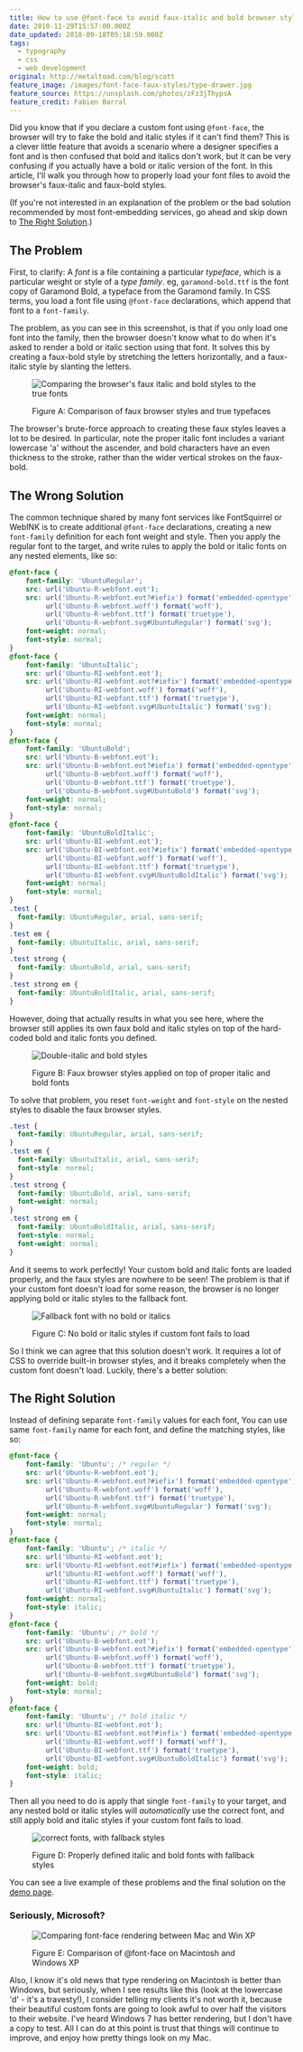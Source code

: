 ```yaml
---
title: How to use @font-face to avoid faux-italic and bold browser styles
date: 2010-11-29T15:57:00.000Z
date_updated: 2018-09-18T05:18:59.000Z
tags:
  - typography
  - css
  - web development
original: http://metaltoad.com/blog/scott
feature_image: /images/font-face-faux-styles/type-drawer.jpg
feature_source: https://unsplash.com/photos/zFz3jThypsA
feature_credit: Fabien Barral
---
```


Did you know that if you declare a custom font using `@font-face`, the browser will try to fake the bold and italic styles if it can't find them? This is a clever little feature that avoids a scenario where a designer specifies a font and is then confused that bold and italics don't work, but it can be very confusing if you actually have a bold or italic version of the font. In this article, I'll walk you through how to properly load your font files to avoid the browser's faux-italic and faux-bold styles.

<aside>

(If you're not interested in an explanation of the problem or the bad solution recommended by most font-embedding services, go ahead and skip down to [The Right Solution](#skip-right-solution).)

</aside>

## The Problem

First, to clarify: A _font_ is a file containing a particular _typeface_, which is a particular weight or style of a _type family_. eg, `garamond-bold.ttf` is the font copy of Garamond Bold, a typeface from the Garamond family. In CSS terms, you load a font file using `@font-face` declarations, which append that font to a `font-family`.

The problem, as you can see in this screenshot, is that if you only load one font into the family, then the browser doesn't know what to do when it's asked to render a bold or italic section using that font. It solves this by creating a faux-bold style by stretching the letters horizontally, and a faux-italic style by slanting the letters.

<figure>

![Comparing the browser's faux italic and bold styles to the true fonts](/images/font-face-faux-styles/problem.png)

<figcaption>Figure A: Comparison of faux browser styles and true typefaces</figcaption>
</figure>

The browser's brute-force approach to creating these faux styles leaves a lot to be desired. In particular, note the proper italic font includes a variant lowercase 'a' without the ascender, and bold characters have an even thickness to the stroke, rather than the wider vertical strokes on the faux-bold.

## The Wrong Solution

The common technique shared by many font services like FontSquirrel or WebINK is to create additional `@font-face` declarations, creating a new `font-family` definition for each font weight and style. Then you apply the regular font to the target, and write rules to apply the bold or italic fonts on any nested elements, like so:

<!--prettier-ignore-->
```css
@font-face {
    font-family: 'UbuntuRegular';
    src: url('Ubuntu-R-webfont.eot');
    src: url('Ubuntu-R-webfont.eot?#iefix') format('embedded-opentype'),
         url('Ubuntu-R-webfont.woff') format('woff'),
         url('Ubuntu-R-webfont.ttf') format('truetype'),
         url('Ubuntu-R-webfont.svg#UbuntuRegular') format('svg');
    font-weight: normal;
    font-style: normal;
}
@font-face {
    font-family: 'UbuntuItalic';
    src: url('Ubuntu-RI-webfont.eot');
    src: url('Ubuntu-RI-webfont.eot?#iefix') format('embedded-opentype'),
         url('Ubuntu-RI-webfont.woff') format('woff'),
         url('Ubuntu-RI-webfont.ttf') format('truetype'),
         url('Ubuntu-RI-webfont.svg#UbuntuItalic') format('svg');
    font-weight: normal;
    font-style: normal;
}
@font-face {
    font-family: 'UbuntuBold';
    src: url('Ubuntu-B-webfont.eot');
    src: url('Ubuntu-B-webfont.eot?#iefix') format('embedded-opentype'),
         url('Ubuntu-B-webfont.woff') format('woff'),
         url('Ubuntu-B-webfont.ttf') format('truetype'),
         url('Ubuntu-B-webfont.svg#UbuntuBold') format('svg');
    font-weight: normal;
    font-style: normal;
}
@font-face {
    font-family: 'UbuntuBoldItalic';
    src: url('Ubuntu-BI-webfont.eot');
    src: url('Ubuntu-BI-webfont.eot?#iefix') format('embedded-opentype'),
         url('Ubuntu-BI-webfont.woff') format('woff'),
         url('Ubuntu-BI-webfont.ttf') format('truetype'),
         url('Ubuntu-BI-webfont.svg#UbuntuBoldItalic') format('svg');
    font-weight: normal;
    font-style: normal;
}
.test {
  font-family: UbuntuRegular, arial, sans-serif;
}
.test em {
  font-family: UbuntuItalic, arial, sans-serif;
}
.test strong {
  font-family: UbuntuBold, arial, sans-serif;
}
.test strong em {
  font-family: UbuntuBoldItalic, arial, sans-serif;
}
```

However, doing that actually results in what you see here, where the browser still applies its own faux bold and italic styles on top of the hard-coded bold and italic fonts you defined.

<figure>

![Double-italic and bold styles](/images/font-face-faux-styles/worst.png)

<figcaption>Figure B: Faux browser styles applied on top of proper italic and bold fonts</figcaption>
</figure>

To solve that problem, you reset `font-weight` and `font-style` on the nested styles to disable the faux browser styles.

```css
.test {
  font-family: UbuntuRegular, arial, sans-serif;
}
.test em {
  font-family: UbuntuItalic, arial, sans-serif;
  font-style: normal;
}
.test strong {
  font-family: UbuntuBold, arial, sans-serif;
  font-weight: normal;
}
.test strong em {
  font-family: UbuntuBoldItalic, arial, sans-serif;
  font-style: normal;
  font-weight: normal;
}
```

And it seems to work perfectly! Your custom bold and italic fonts are loaded properly, and the faux styles are nowhere to be seen! The problem is that if your custom font doesn't load for some reason, the browser is no longer applying bold or italic styles to the fallback font.

<figure>

![Fallback font with no bold or italics](/images/font-face-faux-styles/wrong.png)

<figcaption>Figure C: No bold or italic styles if custom font fails to load</figcaption>
</figure>

So I think we can agree that this solution doesn't work. It requires a lot of CSS to override built-in browser styles, and it breaks completely when the custom font doesn't load. Luckily, there's a better solution:

## The Right Solution

Instead of defining separate `font-family` values for each font, You can use same `font-family` name for each font, and define the matching styles, like so:

<!--prettier-ignore-->
```css
@font-face {
    font-family: 'Ubuntu'; /* regular */
    src: url('Ubuntu-R-webfont.eot');
    src: url('Ubuntu-R-webfont.eot?#iefix') format('embedded-opentype'),
         url('Ubuntu-R-webfont.woff') format('woff'),
         url('Ubuntu-R-webfont.ttf') format('truetype'),
         url('Ubuntu-R-webfont.svg#UbuntuRegular') format('svg');
    font-weight: normal;
    font-style: normal;
}
@font-face {
    font-family: 'Ubuntu'; /* italic */
    src: url('Ubuntu-RI-webfont.eot');
    src: url('Ubuntu-RI-webfont.eot?#iefix') format('embedded-opentype'),
         url('Ubuntu-RI-webfont.woff') format('woff'),
         url('Ubuntu-RI-webfont.ttf') format('truetype'),
         url('Ubuntu-RI-webfont.svg#UbuntuItalic') format('svg');
    font-weight: normal;
    font-style: italic;
}
@font-face {
    font-family: 'Ubuntu'; /* bold */
    src: url('Ubuntu-B-webfont.eot');
    src: url('Ubuntu-B-webfont.eot?#iefix') format('embedded-opentype'),
         url('Ubuntu-B-webfont.woff') format('woff'),
         url('Ubuntu-B-webfont.ttf') format('truetype'),
         url('Ubuntu-B-webfont.svg#UbuntuBold') format('svg');
    font-weight: bold;
    font-style: normal;
}
@font-face {
    font-family: 'Ubuntu'; /* bold italic */
    src: url('Ubuntu-BI-webfont.eot');
    src: url('Ubuntu-BI-webfont.eot?#iefix') format('embedded-opentype'),
         url('Ubuntu-BI-webfont.woff') format('woff'),
         url('Ubuntu-BI-webfont.ttf') format('truetype'),
         url('Ubuntu-BI-webfont.svg#UbuntuBoldItalic') format('svg');
    font-weight: bold;
    font-style: italic;
}
```

Then all you need to do is apply that single `font-family` to your target, and any nested bold or italic styles will _automatically_ use the correct font, and still apply bold and italic styles if your custom font fails to load.

<figure>

![correct fonts, with fallback styles](/images/font-face-faux-styles/right.png)

<figcaption>Figure D: Properly defined italic and bold fonts with fallback styles</figcaption>
</figure>

You can see a live example of these problems and the final solution on the [demo page](http://oscorp.net/projects/font-face/).

### Seriously, Microsoft?

<figure>

![Comparing font-face rendering between Mac and Win XP](/images/font-face-faux-styles/font_face_comparison.png)

<figcaption>Figure E: Comparison of @font-face on Macintosh and Windows XP</figcaption>
</figure>

Also, I know it's old news that type rendering on Macintosh is better than Windows, but seriously, when I see results like this (look at the lowercase 'd' - it's a travesty!), I consider telling my clients it's not worth it, because their beautiful custom fonts are going to look awful to over half the visitors to their website. I've heard Windows 7 has better rendering, but I don't have a copy to test. All I can do at this point is trust that things will continue to improve, and enjoy how pretty things look on my Mac.
